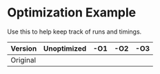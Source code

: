 # Optimization Example

Use this to help keep track of runs and timings.

| Version  |  Unoptimized | -O1 | -O2 | -O3 |
| -------  |  ----------- | --- | --- | --- |
| Original |